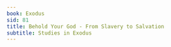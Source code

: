 ```yaml
---
book: Exodus
sid: 81
title: Behold Your God - From Slavery to Salvation
subtitle: Studies in Exodus
---
```

